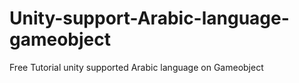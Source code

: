 # Unity-support-Arabic-language-gameobject
Free Tutorial unity supported Arabic language on Gameobject
